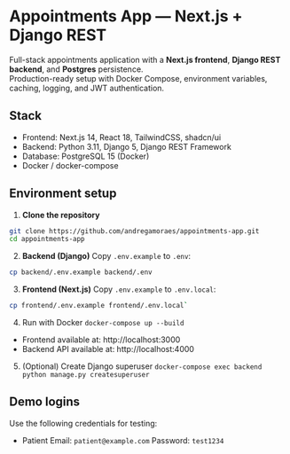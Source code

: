 
# Appointments App — Next.js + Django REST

Full-stack appointments application with a **Next.js frontend**, **Django REST backend**, and **Postgres** persistence.  
Production-ready setup with Docker Compose, environment variables, caching, logging, and JWT authentication.

## Stack

- Frontend: Next.js 14, React 18, TailwindCSS, shadcn/ui
- Backend: Python 3.11, Django 5, Django REST Framework
- Database: PostgreSQL 15 (Docker)
- Docker / docker-compose

## Environment setup

1) **Clone the repository**
```bash
git clone https://github.com/andregamoraes/appointments-app.git
cd appointments-app
```

2) **Backend (Django)**
Copy `.env.example` to `.env`:

```bash
cp backend/.env.example backend/.env
```

3) **Frontend (Next.js)**
Copy `.env.example` to `.env.local`:

```bash
cp frontend/.env.example frontend/.env.local`
```

4) Run with Docker
`docker-compose up --build`

- Frontend available at: http://localhost:3000
- Backend API available at: http://localhost:4000

5) (Optional) Create Django superuser
`docker-compose exec backend python manage.py createsuperuser`

## Demo logins

Use the following credentials for testing:

- Patient
  Email: `patient@example.com`
  Password: `test1234`

